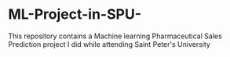 # ML-Project-in-SPU-
This repository contains a Machine learning Pharmaceutical Sales Prediction project I did while attending Saint Peter's University
